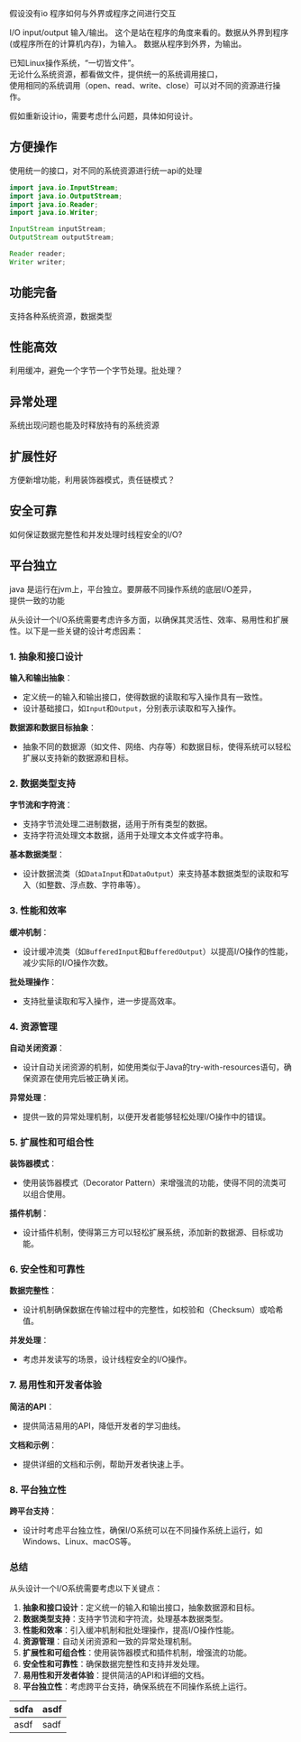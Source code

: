 

假设没有io 
程序如何与外界或程序之间进行交互

I/O input/output 输入/输出。
这个是站在程序的角度来看的。数据从外界到程序(或程序所在的计算机内存)，为输入。
数据从程序到外界，为输出。

已知Linux操作系统，“一切皆文件”。  
无论什么系统资源，都看做文件，提供统一的系统调用接口，  
使用相同的系统调用（open、read、write、close）可以对不同的资源进行操作。



假如重新设计io，需要考虑什么问题，具体如何设计。

## 方便操作
使用统一的接口，对不同的系统资源进行统一api的处理

```java
import java.io.InputStream;
import java.io.OutputStream;
import java.io.Reader;
import java.io.Writer;

InputStream inputStream;
OutputStream outputStream;

Reader reader;
Writer writer;
```
## 功能完备
支持各种系统资源，数据类型

## 性能高效
利用缓冲，避免一个字节一个字节处理。批处理？

## 异常处理
系统出现问题也能及时释放持有的系统资源

## 扩展性好
方便新增功能，利用装饰器模式，责任链模式？

## 安全可靠
如何保证数据完整性和并发处理时线程安全的I/O?

## 平台独立
java 是运行在jvm上，平台独立。要屏蔽不同操作系统的底层I/O差异，  
提供一致的功能


从头设计一个I/O系统需要考虑许多方面，以确保其灵活性、效率、易用性和扩展性。以下是一些关键的设计考虑因素：

### 1. 抽象和接口设计

**输入和输出抽象**：
- 定义统一的输入和输出接口，使得数据的读取和写入操作具有一致性。
- 设计基础接口，如`Input`和`Output`，分别表示读取和写入操作。

**数据源和数据目标抽象**：
- 抽象不同的数据源（如文件、网络、内存等）和数据目标，使得系统可以轻松扩展以支持新的数据源和目标。

### 2. 数据类型支持

**字节流和字符流**：
- 支持字节流处理二进制数据，适用于所有类型的数据。
- 支持字符流处理文本数据，适用于处理文本文件或字符串。

**基本数据类型**：
- 设计数据流类（如`DataInput`和`DataOutput`）来支持基本数据类型的读取和写入（如整数、浮点数、字符串等）。

### 3. 性能和效率

**缓冲机制**：
- 设计缓冲流类（如`BufferedInput`和`BufferedOutput`）以提高I/O操作的性能，减少实际的I/O操作次数。

**批处理操作**：
- 支持批量读取和写入操作，进一步提高效率。

### 4. 资源管理

**自动关闭资源**：
- 设计自动关闭资源的机制，如使用类似于Java的try-with-resources语句，确保资源在使用完后被正确关闭。

**异常处理**：
- 提供一致的异常处理机制，以便开发者能够轻松处理I/O操作中的错误。

### 5. 扩展性和可组合性

**装饰器模式**：
- 使用装饰器模式（Decorator Pattern）来增强流的功能，使得不同的流类可以组合使用。

**插件机制**：
- 设计插件机制，使得第三方可以轻松扩展系统，添加新的数据源、目标或功能。

### 6. 安全性和可靠性

**数据完整性**：
- 设计机制确保数据在传输过程中的完整性，如校验和（Checksum）或哈希值。

**并发处理**：
- 考虑并发读写的场景，设计线程安全的I/O操作。

### 7. 易用性和开发者体验

**简洁的API**：
- 提供简洁易用的API，降低开发者的学习曲线。

**文档和示例**：
- 提供详细的文档和示例，帮助开发者快速上手。

### 8. 平台独立性

**跨平台支持**：
- 设计时考虑平台独立性，确保I/O系统可以在不同操作系统上运行，如Windows、Linux、macOS等。



### 总结

从头设计一个I/O系统需要考虑以下关键点：

1. **抽象和接口设计**：定义统一的输入和输出接口，抽象数据源和目标。
2. **数据类型支持**：支持字节流和字符流，处理基本数据类型。
3. **性能和效率**：引入缓冲机制和批处理操作，提高I/O操作性能。
4. **资源管理**：自动关闭资源和一致的异常处理机制。
5. **扩展性和可组合性**：使用装饰器模式和插件机制，增强流的功能。
6. **安全性和可靠性**：确保数据完整性和支持并发处理。
7. **易用性和开发者体验**：提供简洁的API和详细的文档。
8. **平台独立性**：考虑跨平台支持，确保系统在不同操作系统上运行。

|sdfa|asdf|
|--|--|
|asdf|sadf|
